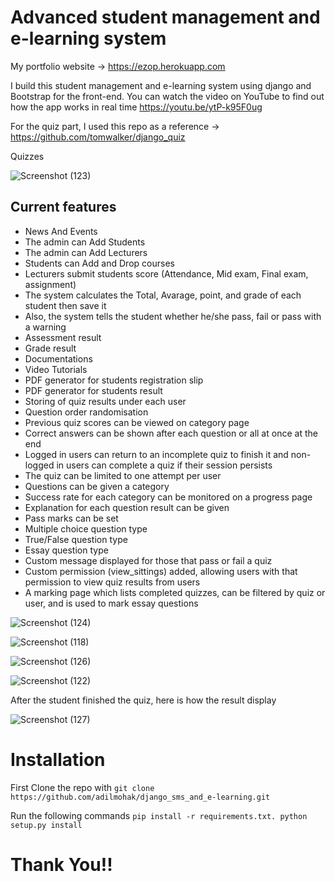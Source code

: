 # Advanced student management and e-learning system
My portfolio website -> https://ezop.herokuapp.com

I build this student management and e-learning system using django and Bootstrap for the front-end. You can watch the video on YouTube to find out how the app works in real time https://youtu.be/ytP-k95F0ug

For the quiz part, I used this repo as a reference -> https://github.com/tomwalker/django_quiz

Quizzes

![Screenshot (123)](https://user-images.githubusercontent.com/60693922/112447687-a802cf80-8d62-11eb-85f5-aebf9164d03a.png)

Current features
----------------
* News And Events
* The admin can Add Students
* The admin can Add Lecturers
* Students can Add and Drop courses
* Lecturers submit students score (Attendance, Mid exam, Final exam, assignment)
* The system calculates the Total, Avarage, point, and grade of each student then save it
* Also, the system tells the student whether he/she pass, fail or pass with a warning
* Assessment result
* Grade result
* Documentations
* Video Tutorials
* PDF generator for students registration slip
* PDF generator for students result
* Storing of quiz results under each user
* Question order randomisation
* Previous quiz scores can be viewed on category page
* Correct answers can be shown after each question or all at once at the end
* Logged in users can return to an incomplete quiz to finish it and non-logged in users can complete a quiz if their session persists
* The quiz can be limited to one attempt per user
* Questions can be given a category
* Success rate for each category can be monitored on a progress page
* Explanation for each question result can be given
* Pass marks can be set
* Multiple choice question type
* True/False question type
* Essay question type
* Custom message displayed for those that pass or fail a quiz
* Custom permission (view_sittings) added, allowing users with that permission to view quiz results from users
* A marking page which lists completed quizzes, can be filtered by quiz or user, and is used to mark essay questions

![Screenshot (124)](https://user-images.githubusercontent.com/60693922/112449252-3f1c5700-8d64-11eb-8549-bfe52122adf3.png)

![Screenshot (118)](https://user-images.githubusercontent.com/60693922/112449489-7d197b00-8d64-11eb-9ed2-ed7dcd2fe89d.png)

![Screenshot (126)](https://user-images.githubusercontent.com/60693922/112449542-8b679700-8d64-11eb-8ff8-4320a720a3d7.png)

![Screenshot (122)](https://user-images.githubusercontent.com/60693922/112449435-6ecb5f00-8d64-11eb-9d34-4dc3473a5312.png)

After the student finished the quiz, here is how the result display

![Screenshot (127)](https://user-images.githubusercontent.com/60693922/89736959-1d40bf00-da76-11ea-98a8-b9e95db4da77.png)

# Installation

First Clone the repo with `git clone https://github.com/adilmohak/django_sms_and_e-learning.git`

Run the following commands
`pip install -r requirements.txt.
python setup.py install`

# Thank You!!

